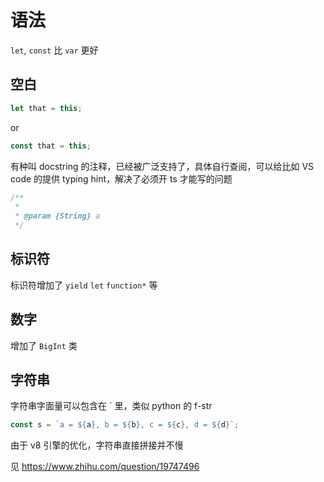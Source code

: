 # 语法

`let`, `const` 比 `var` 更好

## 空白

```js
let that = this;
```

or

```js
const that = this;
```

有种叫 docstring 的注释，已经被广泛支持了，具体自行查阅，可以给比如 VS code 的提供 typing hint，解决了必须开 ts 才能写的问题

```js
/**
 *
 * @param {String} a
 */
```

## 标识符

标识符增加了 `yield` `let` `function*` 等

## 数字

增加了 `BigInt` 类

## 字符串

字符串字面量可以包含在 ` 里，类似 python 的 f-str

```js
const s = `a = ${a}, b = ${b}, c = ${c}, d = ${d}`;
```

由于 v8 引擎的优化，字符串直接拼接并不慢

见 <https://www.zhihu.com/question/19747496>
